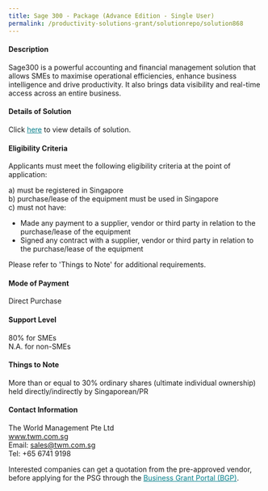 ```yaml
---
title: Sage 300 - Package (Advance Edition - Single User)
permalink: /productivity-solutions-grant/solutionrepo/solution868
---
```


#### Description

Sage300 is a powerful accounting and financial management solution that allows SMEs to maximise operational efficiencies, enhance business intelligence and drive productivity. It also brings data visibility and real-time access across an entire business.

#### Details of Solution

Click <a href='https://gb-assist-staging.netlify.app/images/psg/The_World_Management-SAGE_Annex_3_Part_1.pdf' style='color:#037e8a'>here</a> to view details of solution.

#### Eligibility Criteria

Applicants must meet the following eligibility criteria at the point of application:

a) must be registered in Singapore <br>
b) purchase/lease of the equipment must be used in Singapore <br>
c) must not have:
- Made any payment to a supplier, vendor or third party in relation to the purchase/lease of the equipment
- Signed any contract with a supplier, vendor or third party in relation to the purchase/lease of the equipment

Please refer to 'Things to Note' for additional requirements.

#### Mode of Payment
Direct Purchase

#### Support Level
80% for SMEs <br>
N.A. for non-SMEs

#### Things to Note
More than or equal to 30% ordinary shares (ultimate individual ownership) held directly/indirectly by Singaporean/PR

#### Contact Information
The World Management Pte Ltd<br>www.twm.com.sg<br>Email: sales@twm.com.sg<br>Tel: +65 6741 9198

Interested companies can get a quotation from the pre-approved vendor, before applying for the PSG through the <a target='_blank' style='color:#037e8a' href='https://www.businessgrants.gov.sg/'>Business Grant Portal (BGP)</a>.
